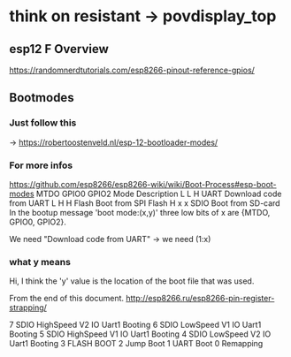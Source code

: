# think on resistant -> povdisplay_top
## esp12 F Overview
https://randomnerdtutorials.com/esp8266-pinout-reference-gpios/
## Bootmodes
### Just follow this
-> https://robertoostenveld.nl/esp-12-bootloader-modes/
### For more infos
https://github.com/esp8266/esp8266-wiki/wiki/Boot-Process#esp-boot-modes
MTDO	GPIO0	GPIO2	Mode	Description
L		L		H		UART	Download code from UART
L		H		H		Flash	Boot from SPI Flash
H		x		x		SDIO	Boot from SD-card
In the bootup message 'boot mode:(x,y)' three low bits of x are {MTDO, GPIO0, GPIO2}.

We need "Download code from UART" -> we need (1:x)

### what y means
Hi, I think the 'y' value is the location of the boot file that was used.

From the end of this document. http://esp8266.ru/esp8266-pin-register-strapping/

7 SDIO HighSpeed V2 IO Uart1 Booting
6 SDIO LowSpeed V1 IO Uart1 Booting
5 SDIO HighSpeed V1 IO Uart1 Booting
4 SDIO LowSpeed V2 IO Uart1 Booting
3 FLASH BOOT
2 Jump Boot
1 UART Boot
0 Remapping